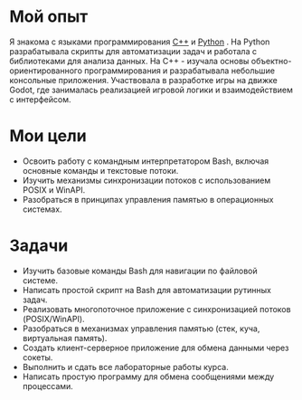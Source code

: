 # Мой опыт
Я знакома с языками программирования [C++](https://learn.microsoft.com/ru-ru/cpp/cpp/?view=msvc-170) и [Python](https://www.python.org/) .
На Python разрабатывала скрипты для автоматизации задач и работала с библиотеками для анализа данных. На C++ - изучала основы объектно-ориентированного программирования и разрабатывала небольшие консольные приложения. Участвовала в разработке игры на движке Godot, где занималась реализацией игровой логики и взаимодействием с интерфейсом.

# Мои цели
- Освоить работу с командным интерпретатором Bash, включая основные команды и текстовые потоки.
- Изучить механизмы синхронизации потоков с использованием POSIX и WinAPI.
- Разобраться в принципах управления памятью в операционных системах.

# Задачи
- Изучить базовые команды Bash для навигации по файловой системе.
- Написать простой скрипт на Bash для автоматизации рутинных задач.
- Реализовать многопоточное приложение с синхронизацией потоков (POSIX/WinAPI).
- Разобраться в механизмах управления памятью (стек, куча, виртуальная память).
- Создать клиент-серверное приложение для обмена данными через сокеты.
- Выполнить и сдать все лабораторные работы курса.
- Написать простую программу для обмена сообщениями между процессами.
